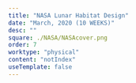 ```yaml
---
title: "NASA Lunar Habitat Design"
date: "March, 2020 (10 WEEKS)"
desc: ""
square: ./NASA/NASAcover.png
order: 7
worktype: "physical"
content: "notIndex"
useTemplate: false
---
```


<style>

</style>
